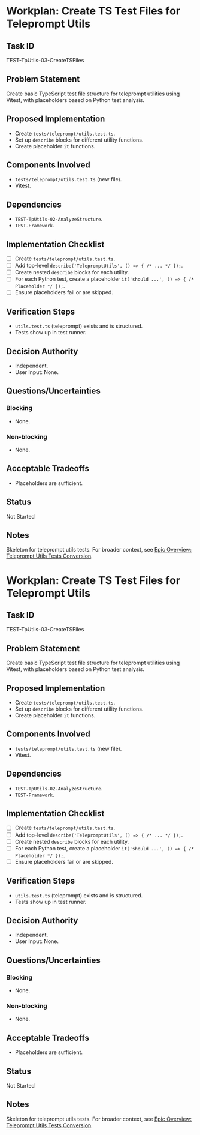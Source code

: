 # Workplan: Create TS Test Files for Teleprompt Utils

## Task ID
TEST-TpUtils-03-CreateTSFiles

## Problem Statement
Create basic TypeScript test file structure for teleprompt utilities using Vitest, with placeholders based on Python test analysis.

## Proposed Implementation
- Create `tests/teleprompt/utils.test.ts`.
- Set up `describe` blocks for different utility functions.
- Create placeholder `it` functions.

## Components Involved
- `tests/teleprompt/utils.test.ts` (new file).
- Vitest.

## Dependencies
- `TEST-TpUtils-02-AnalyzeStructure`.
- `TEST-Framework`.

## Implementation Checklist
- [ ] Create `tests/teleprompt/utils.test.ts`.
- [ ] Add top-level `describe('TelepromptUtils', () => { /* ... */ });`.
- [ ] Create nested `describe` blocks for each utility.
- [ ] For each Python test, create a placeholder `it('should ...', () => { /* Placeholder */ });`.
- [ ] Ensure placeholders fail or are skipped.

## Verification Steps
- `utils.test.ts` (teleprompt) exists and is structured.
- Tests show up in test runner.

## Decision Authority
- Independent.
- User Input: None.

## Questions/Uncertainties
### Blocking
- None.
### Non-blocking
- None.

## Acceptable Tradeoffs
- Placeholders are sufficient.

## Status
Not Started

## Notes
Skeleton for teleprompt utils tests.
For broader context, see [Epic Overview: Teleprompt Utils Tests Conversion](../../docs/planning/workplans/TEST-TelepromptUtilsTests.md).
# Workplan: Create TS Test Files for Teleprompt Utils

## Task ID
TEST-TpUtils-03-CreateTSFiles

## Problem Statement
Create basic TypeScript test file structure for teleprompt utilities using Vitest, with placeholders based on Python test analysis.

## Proposed Implementation
- Create `tests/teleprompt/utils.test.ts`.
- Set up `describe` blocks for different utility functions.
- Create placeholder `it` functions.

## Components Involved
- `tests/teleprompt/utils.test.ts` (new file).
- Vitest.

## Dependencies
- `TEST-TpUtils-02-AnalyzeStructure`.
- `TEST-Framework`.

## Implementation Checklist
- [ ] Create `tests/teleprompt/utils.test.ts`.
- [ ] Add top-level `describe('TelepromptUtils', () => { /* ... */ });`.
- [ ] Create nested `describe` blocks for each utility.
- [ ] For each Python test, create a placeholder `it('should ...', () => { /* Placeholder */ });`.
- [ ] Ensure placeholders fail or are skipped.

## Verification Steps
- `utils.test.ts` (teleprompt) exists and is structured.
- Tests show up in test runner.

## Decision Authority
- Independent.
- User Input: None.

## Questions/Uncertainties
### Blocking
- None.
### Non-blocking
- None.

## Acceptable Tradeoffs
- Placeholders are sufficient.

## Status
Not Started

## Notes
Skeleton for teleprompt utils tests.
For broader context, see [Epic Overview: Teleprompt Utils Tests Conversion](../../docs/planning/workplans/TEST-TelepromptUtilsTests.md).